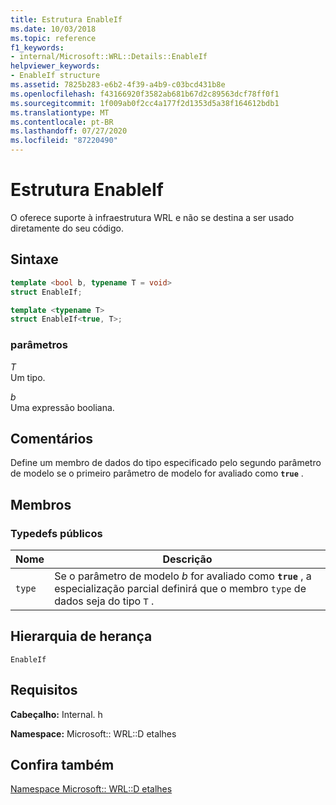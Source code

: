 ```yaml
---
title: Estrutura EnableIf
ms.date: 10/03/2018
ms.topic: reference
f1_keywords:
- internal/Microsoft::WRL::Details::EnableIf
helpviewer_keywords:
- EnableIf structure
ms.assetid: 7825b283-e6b2-4f39-a4b9-c03bcd431b8e
ms.openlocfilehash: f43166920f3582ab681b67d2c89563dcf78ff0f1
ms.sourcegitcommit: 1f009ab0f2cc4a177f2d1353d5a38f164612bdb1
ms.translationtype: MT
ms.contentlocale: pt-BR
ms.lasthandoff: 07/27/2020
ms.locfileid: "87220490"
---
```

# <a name="enableif-structure"></a>Estrutura EnableIf

O oferece suporte à infraestrutura WRL e não se destina a ser usado diretamente do seu código.

## <a name="syntax"></a>Sintaxe

```cpp
template <bool b, typename T = void>
struct EnableIf;

template <typename T>
struct EnableIf<true, T>;
```

### <a name="parameters"></a>parâmetros

*T*<br/>
Um tipo.

*b*<br/>
Uma expressão booliana.

## <a name="remarks"></a>Comentários

Define um membro de dados do tipo especificado pelo segundo parâmetro de modelo se o primeiro parâmetro de modelo for avaliado como **`true`** .

## <a name="members"></a>Membros

### <a name="public-typedefs"></a>Typedefs públicos

|Nome|Descrição|
|----------|-----------------|
|`type`|Se o parâmetro de modelo *b* for avaliado como **`true`** , a especialização parcial definirá que o membro `type` de dados seja do tipo `T` .|

## <a name="inheritance-hierarchy"></a>Hierarquia de herança

`EnableIf`

## <a name="requirements"></a>Requisitos

**Cabeçalho:** Internal. h

**Namespace:** Microsoft:: WRL::D etalhes

## <a name="see-also"></a>Confira também

[Namespace Microsoft:: WRL::D etalhes](microsoft-wrl-details-namespace.md)
